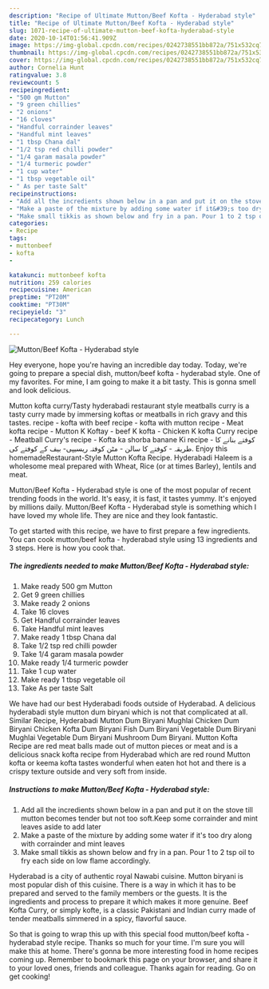 ```yaml
---
description: "Recipe of Ultimate Mutton/Beef Kofta - Hyderabad style"
title: "Recipe of Ultimate Mutton/Beef Kofta - Hyderabad style"
slug: 1071-recipe-of-ultimate-mutton-beef-kofta-hyderabad-style
date: 2020-10-14T01:56:41.909Z
image: https://img-global.cpcdn.com/recipes/0242738551bb872a/751x532cq70/muttonbeef-kofta-hyderabad-style-recipe-main-photo.jpg
thumbnail: https://img-global.cpcdn.com/recipes/0242738551bb872a/751x532cq70/muttonbeef-kofta-hyderabad-style-recipe-main-photo.jpg
cover: https://img-global.cpcdn.com/recipes/0242738551bb872a/751x532cq70/muttonbeef-kofta-hyderabad-style-recipe-main-photo.jpg
author: Cornelia Hunt
ratingvalue: 3.8
reviewcount: 5
recipeingredient:
- "500 gm Mutton"
- "9 green chillies"
- "2 onions"
- "16 cloves"
- "Handful corrainder leaves"
- "Handful mint leaves"
- "1 tbsp Chana dal"
- "1/2 tsp red chilli powder"
- "1/4 garam masala powder"
- "1/4 turmeric powder"
- "1 cup water"
- "1 tbsp vegetable oil"
- " As per taste Salt"
recipeinstructions:
- "Add all the incredients shown below in a pan and put it on the stove till mutton becomes tender but not too soft.Keep some corrainder and mint leaves aside to add later"
- "Make a paste of the mixture by adding some water if it&#39;s too dry along with corrainder and mint leaves"
- "Make small tikkis as shown below and fry in a pan. Pour 1 to 2 tsp oil to fry each side on low flame accordingly."
categories:
- Recipe
tags:
- muttonbeef
- kofta
- 

katakunci: muttonbeef kofta  
nutrition: 259 calories
recipecuisine: American
preptime: "PT20M"
cooktime: "PT30M"
recipeyield: "3"
recipecategory: Lunch

---
```



![Mutton/Beef Kofta - Hyderabad style](https://img-global.cpcdn.com/recipes/0242738551bb872a/751x532cq70/muttonbeef-kofta-hyderabad-style-recipe-main-photo.jpg)

Hey everyone, hope you're having an incredible day today. Today, we're going to prepare a special dish, mutton/beef kofta - hyderabad style. One of my favorites. For mine, I am going to make it a bit tasty. This is gonna smell and look delicious.

Mutton kofta curry/Tasty hyderabadi restaurant style meatballs curry is a tasty curry made by immersing koftas or meatballs in rich gravy and this tastes. recipe - kofta with beef recipe - kofta with mutton recipe - Meat kofta recipe - Mutton K Koftay - beef K kofta - Chicken K kofta Curry recipe - Meatball Curry&#39;s recipe - Kofta ka shorba banane Ki recipe - کوفتے بنانے کا طریقہ - کوفتے کا سالن - مٹن کوفتہ ریسیپی- بیف کے کوفتے کی. Enjoy this homemadeRestaurant-Style Mutton Kofta Recipe. Hyderabadi Haleem is a wholesome meal prepared with Wheat, Rice (or at times Barley), lentils and meat.

Mutton/Beef Kofta - Hyderabad style is one of the most popular of recent trending foods in the world. It's easy, it is fast, it tastes yummy. It's enjoyed by millions daily. Mutton/Beef Kofta - Hyderabad style is something which I have loved my whole life. They are nice and they look fantastic.


To get started with this recipe, we have to first prepare a few ingredients. You can cook mutton/beef kofta - hyderabad style using 13 ingredients and 3 steps. Here is how you cook that.

<!--inarticleads1-->

##### The ingredients needed to make Mutton/Beef Kofta - Hyderabad style:

1. Make ready 500 gm Mutton
1. Get 9 green chillies
1. Make ready 2 onions
1. Take 16 cloves
1. Get Handful corrainder leaves
1. Take Handful mint leaves
1. Make ready 1 tbsp Chana dal
1. Take 1/2 tsp red chilli powder
1. Take 1/4 garam masala powder
1. Make ready 1/4 turmeric powder
1. Take 1 cup water
1. Make ready 1 tbsp vegetable oil
1. Take  As per taste Salt


We have had our best Hyderabadi foods outside of Hyderabad. A delicious hyderabadi style mutton dum biryani which is not that complicated at all. Similar Recipe, Hyderabadi Mutton Dum Biryani Mughlai Chicken Dum Biryani Chicken Kofta Dum Biryani Fish Dum Biryani Vegetable Dum Biryani Mughlai Vegetable Dum Biryani Mushroom Dum Biryani. Mutton Kofta Recipe are red meat balls made out of mutton pieces or meat and is a delicious snack kofta recipe from Hyderabad which are red round Mutton kofta or keema kofta tastes wonderful when eaten hot hot and there is a crispy texture outside and very soft from inside. 

<!--inarticleads2-->

##### Instructions to make Mutton/Beef Kofta - Hyderabad style:

1. Add all the incredients shown below in a pan and put it on the stove till mutton becomes tender but not too soft.Keep some corrainder and mint leaves aside to add later
1. Make a paste of the mixture by adding some water if it&#39;s too dry along with corrainder and mint leaves
1. Make small tikkis as shown below and fry in a pan. Pour 1 to 2 tsp oil to fry each side on low flame accordingly.


Hyderabad is a city of authentic royal Nawabi cuisine. Mutton biryani is most popular dish of this cuisine. There is a way in which it has to be prepared and served to the family members or the guests. It is the ingredients and process to prepare it which makes it more genuine. Beef Kofta Curry, or simply kofte, is a classic Pakistani and Indian curry made of tender meatballs simmered in a spicy, flavorful sauce. 

So that is going to wrap this up with this special food mutton/beef kofta - hyderabad style recipe. Thanks so much for your time. I'm sure you will make this at home. There's gonna be more interesting food in home recipes coming up. Remember to bookmark this page on your browser, and share it to your loved ones, friends and colleague. Thanks again for reading. Go on get cooking!
